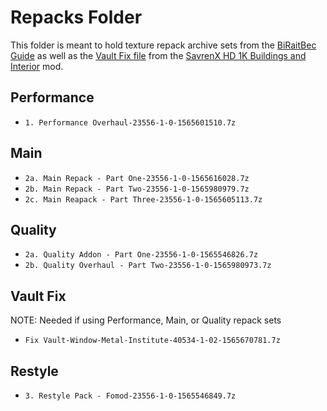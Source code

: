 Repacks Folder
==============

This folder is meant to hold texture repack archive sets from the [BiRaitBec Guide](https://www.nexusmods.com/fallout4/mods/23556?tab=files) as well as the [Vault Fix file](https://www.nexusmods.com/Core/Libs/Common/Widgets/DownloadPopUp?id=164279&game_id=1151) from the [SavrenX HD 1K Buildings and Interior](https://www.nexusmods.com/fallout4/mods/40534) mod.

Performance
-----------
- `1. Performance Overhaul-23556-1-0-1565601510.7z`

Main
----
- `2a. Main Repack - Part One-23556-1-0-1565616028.7z`
- `2b. Main Repack - Part Two-23556-1-0-1565980979.7z`
- `2c. Main Reapack - Part Three-23556-1-0-1565605113.7z`

Quality
-------
- `2a. Quality Addon - Part One-23556-1-0-1565546826.7z`
- `2b. Quality Overhaul - Part Two-23556-1-0-1565980973.7z`

Vault Fix
---------
NOTE: Needed if using Performance, Main, or Quality repack sets

- `Fix Vault-Window-Metal-Institute-40534-1-02-1565670781.7z`

Restyle
-------
- `3. Restyle Pack - Fomod-23556-1-0-1565546849.7z`
